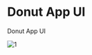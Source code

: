 # Donut App UI

Donut App UI

![1](https://github.com/BilalSevinc16/Donut_App_UI/assets/146417248/a7d885d9-e1fa-4b2e-8df6-a326cc34fd13)

